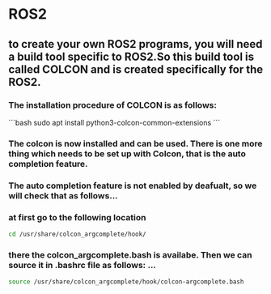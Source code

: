 # ROS2
## to create your own ROS2 programs, you will need a build tool specific to ROS2.So this build tool is called COLCON and is created specifically for the ROS2. 
### The installation procedure of COLCON is as follows: 
´´´bash
sudo apt install python3-colcon-common-extensions
´´´
### The colcon is now installed and can be used. There is one more thing which needs to be set up with Colcon, that is the auto completion feature.
### The auto completion feature is not enabled by deafualt, so we will check that as follows... 
### at first go to the following location
```bash
cd /usr/share/colcon_argcomplete/hook/
```
### there the colcon_argcomplete.bash is availabe. Then we can source it in .bashrc file as follows: ...
```bash
source /usr/share/colcon_argcomplete/hook/colcon-argcomplete.bash
```
